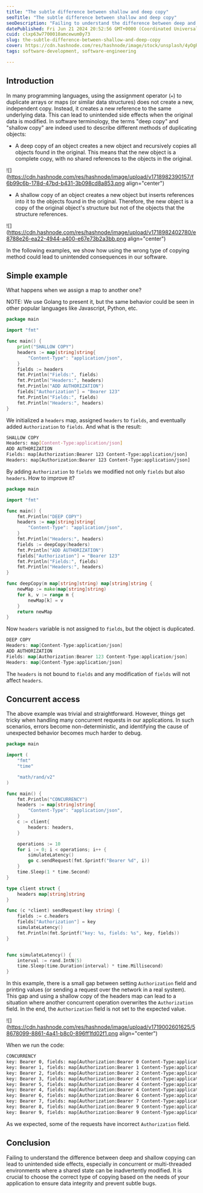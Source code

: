 ```yaml
---
title: "The subtle difference between shallow and deep copy"
seoTitle: "The subtle difference between shallow and deep copy"
seoDescription: "Failing to understand the difference between deep and shallow copying can lead to unintended side effects, especially in concurrent environment."
datePublished: Fri Jun 21 2024 20:52:56 GMT+0000 (Coordinated Universal Time)
cuid: clxp63w7700010amcewum0y73
slug: the-subtle-difference-between-shallow-and-deep-copy
cover: https://cdn.hashnode.com/res/hashnode/image/stock/unsplash/4yOgRb_b_i4/upload/e50aa5639121ff0748960a25cde86240.jpeg
tags: software-development, software-engineering

---
```


## Introduction

In many programming languages, using the assignment operator (`=`) to duplicate arrays or maps (or similar data structures) does not create a new, independent copy. Instead, it creates a new reference to the same underlying data. This can lead to unintended side effects when the original data is modified. In software terminology, the terms "deep copy" and "shallow copy" are indeed used to describe different methods of duplicating objects:

* A deep copy of an object creates a new object and recursively copies all objects found in the original. This means that the new object is a complete copy, with no shared references to the objects in the original.
    

![](https://cdn.hashnode.com/res/hashnode/image/upload/v1718982390157/f6b99c6b-178d-47bd-b431-3b098cd8a853.png align="center")

* A shallow copy of an object creates a new object but inserts references into it to the objects found in the original. Therefore, the new object is a copy of the original object's structure but not of the objects that the structure references.
    

![](https://cdn.hashnode.com/res/hashnode/image/upload/v1718982402780/e8788e26-ea22-4944-a400-e67e73b2a3bb.png align="center")

In the following examples, we show how using the wrong type of copying method could lead to unintended consequences in our software.

## Simple example

What happens when we assign a map to another one?

NOTE: We use Golang to present it, but the same behavior could be seen in other popular languages like Javascript, Python, etc.

```go
package main

import "fmt"

func main() {
	print("SHALLOW COPY")
	headers := map[string]string{
		"Content-Type": "application/json",
	}
	fields := headers
	fmt.Println("Fields:", fields)
	fmt.Println("Headers:", headers)
	fmt.Println("ADD AUTHORIZATION")
	fields["Authorization"] = "Bearer 123"
	fmt.Println("Fields:", fields)
	fmt.Println("Headers:", headers)
}
```

We initialized a `headers` map, assigned `headers` to `fields`, and eventually added `Authorization` to `fields`. And what is the result:

```bash
SHALLOW COPY
Headers: map[Content-Type:application/json]
ADD AUTHORIZATION
Fields: map[Authorization:Bearer 123 Content-Type:application/json]
Headers: map[Authorization:Bearer 123 Content-Type:application/json]
```

By adding `Authorization` to `fields` we modified not only `fields` but also `headers`. How to improve it?

```go
package main

import "fmt"

func main() {
	fmt.Println("DEEP COPY")
	headers := map[string]string{
		"Content-Type": "application/json",
	}
	fmt.Println("Headers:", headers)
	fields := deepCopy(headers)
	fmt.Println("ADD AUTHORIZATION")
	fields["Authorization"] = "Bearer 123"
	fmt.Println("Fields:", fields)
	fmt.Println("Headers:", headers)
}

func deepCopy(m map[string]string) map[string]string {
	newMap := make(map[string]string)
	for k, v := range m {
		newMap[k] = v
	}
	return newMap
}
```

Now `headers` variable is not assigned to `fields`, but the object is duplicated.

```go
DEEP COPY
Headers: map[Content-Type:application/json]
ADD AUTHORIZATION
Fields: map[Authorization:Bearer 123 Content-Type:application/json]
Headers: map[Content-Type:application/json]
```

The `headers` is not bound to `fields` and any modification of `fields` will not affect `headers`.

## Concurrent access

The above example was trivial and straightforward. However, things get tricky when handling many concurrent requests in our applications. In such scenarios, errors become non-deterministic, and identifying the cause of unexpected behavior becomes much harder to debug.

```go
package main

import (
	"fmt"
	"time"

	"math/rand/v2"
)

func main() {
	fmt.Println("CONCURRENCY")
	headers := map[string]string{
		"Content-Type": "application/json",
	}
	c := client{
		headers: headers,
	}

	operations := 10
	for i := 0; i < operations; i++ {
		simulateLatency()
		go c.sendRequest(fmt.Sprintf("Bearer %d", i))
	}
	time.Sleep(1 * time.Second)
}

type client struct {
	headers map[string]string
}

func (c *client) sendRequest(key string) {
	fields := c.headers
	fields["Authorization"] = key
	simulateLatency()
    fmt.Println(fmt.Sprintf("key: %s, fields: %s", key, fields))
}


func simulateLatency() {
	interval := rand.IntN(5)
	time.Sleep(time.Duration(interval) * time.Millisecond)
}
```

In this example, there is a small gap between setting `Authorization` field and printing values (or sending a request over the network in a real system). This gap and using a shallow copy of the headers map can lead to a situation where another concurrent operation overwrites the `Authorization` field. In the end, the `Authorization` field is not set to the expected value.

![](https://cdn.hashnode.com/res/hashnode/image/upload/v1719002601625/58678099-8861-4a41-b8c0-896ff1fd02f1.png align="center")

When we run the code:

```bash
CONCURRENCY
key: Bearer 0, fields: map[Authorization:Bearer 0 Content-Type:application/json]
key: Bearer 1, fields: map[Authorization:Bearer 1 Content-Type:application/json]
key: Bearer 2, fields: map[Authorization:Bearer 2 Content-Type:application/json]
key: Bearer 3, fields: map[Authorization:Bearer 4 Content-Type:application/json]
key: Bearer 5, fields: map[Authorization:Bearer 4 Content-Type:application/json]
key: Bearer 4, fields: map[Authorization:Bearer 4 Content-Type:application/json]
key: Bearer 6, fields: map[Authorization:Bearer 6 Content-Type:application/json]
key: Bearer 7, fields: map[Authorization:Bearer 7 Content-Type:application/json]
key: Bearer 8, fields: map[Authorization:Bearer 9 Content-Type:application/json]
key: Bearer 9, fields: map[Authorization:Bearer 9 Content-Type:application/json]
```

As we expected, some of the requests have incorrect `Authorization` field.

## Conclusion

Failing to understand the difference between deep and shallow copying can lead to unintended side effects, especially in concurrent or multi-threaded environments where a shared state can be inadvertently modified. It is crucial to choose the correct type of copying based on the needs of your application to ensure data integrity and prevent subtle bugs.